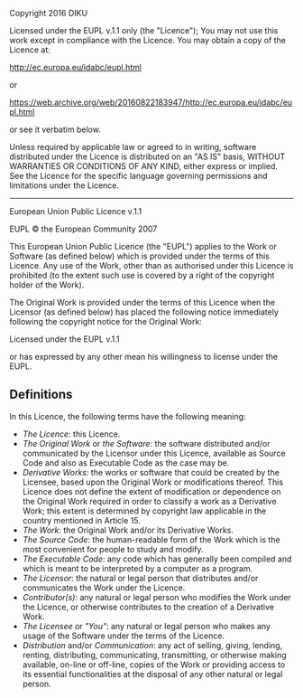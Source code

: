 Copyright 2016 DIKU

Licensed under the EUPL v.1.1 only (the "Licence");
You may not use this work except in compliance with the Licence.
You may obtain a copy of the Licence at:

http://ec.europa.eu/idabc/eupl.html

or

https://web.archive.org/web/20160822183947/http://ec.europa.eu/idabc/eupl.html

or see it verbatim below.

Unless required by applicable law or agreed to in writing, software distributed
under the Licence is distributed on an "AS IS" basis, WITHOUT WARRANTIES OR
CONDITIONS OF ANY KIND, either express or implied.  See the Licence for the
specific language governing permissions and limitations under the Licence.

---

European Union Public Licence
v.1.1

EUPL © the European Community 2007

This European Union Public Licence (the "EUPL") applies to the Work or Software
(as defined below) which is provided under the terms of this Licence. Any use of the
Work, other than as authorised under this Licence is prohibited (to the extent such use
is covered by a right of the copyright holder of the Work).

The Original Work is provided under the terms of this Licence when the Licensor (as
defined below) has placed the following notice immediately following the copyright
notice for the Original Work:

Licensed under the EUPL v.1.1

or has expressed by any other mean his willingness to license under the EUPL.

## Definitions

In this Licence, the following terms have the following meaning:

* _The Licence_: this Licence.
* _The Original Work_ or _the Software_: the software distributed and/or
  communicated by the Licensor under this Licence, available as Source
  Code and also as Executable Code as the case may be.
* _Derivative Works_: the works or software that could be created by the
  Licensee, based upon the Original Work or modifications thereof. This
  Licence does not define the extent of modification or dependence on the
  Original Work required in order to classify a work as a Derivative Work;
  this extent is determined by copyright law applicable in the country
  mentioned in Article 15.
* _The Work_: the Original Work and/or its Derivative Works.
* _The Source Code_: the human-readable form of the Work which is the most
  convenient for people to study and modify.
* _The Executable Code_: any code which has generally been compiled and
  which is meant to be interpreted by a computer as a program.
* _The Licensor_: the natural or legal person that distributes and/or
  communicates the Work under the Licence.
* _Contributor(s)_: any natural or legal person who modifies the Work under
  the Licence, or otherwise contributes to the creation of a Derivative Work.
* _The Licensee_ or _"You"_: any natural or legal person who makes any usage
  of the Software under the terms of the Licence.
* _Distribution_ and/or _Communication_: any act of selling, giving, lending,
  renting, distributing, communicating, transmitting, or otherwise making
  available, on-line or off-line, copies of the Work or providing access to
  its essential functionalities at the disposal of any other natural or legal
  person.
